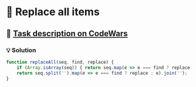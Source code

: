 # 📝 Replace all items

## 🔗 [Task description on CodeWars](https://www.codewars.com/kata/57ae18c6e298a7a6d5000c7a)

### 💡 Solution

```javascript
function replaceAll(seq, find, replace) {
    if (Array.isArray(seq)) { return seq.map(e => e === find ? replace : e); };
    return seq.split('').map(e => e === find ? replace : e).join('');
}
```

